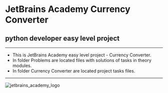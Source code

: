 # JetBrains Academy Currency Converter
## python developer easy level project

---
<ul>
<li>This is JetBrains Academy easy level project - Currency Converter.</li>

<li>In folder Problems are located files with solutions of tasks in theory modules. </li>

<li>In folder Currency Converter are located project tasks files.</li>
</ul>

---

![jetbrains_academy_logo](https://blog.jetbrains.com/wp-content/uploads/2020/03/Banner.png)

